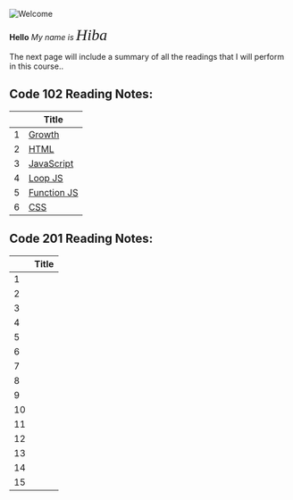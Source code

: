 ![Welcome](https://p.kindpng.com/picc/s/3-34565_welcome-png-transparent-png.png)

**Hello**
*My name is <span style="font-family:Papyrus; font-size:2em;">Hiba</span>*

The next page will include a summary of all the readings that I will perform in this course..

## Code 102 Reading Notes:


|   | Title                                                                 |
| --| -----------                                                           |
| 1 | [Growth](https://hiba-almade.github.io/Reading_Notes/growth)          |
| 2 | [HTML](https://hiba-almade.github.io/Reading_Notes/read3)             |
| 3 | [JavaScript](https://hiba-almade.github.io/Reading_Notes/JavaScript)  |
| 4 | [Loop JS](https://hiba-almade.github.io/Reading_Notes/LoopJS)         |
| 5 | [Function JS](https://hiba-almade.github.io/Reading_Notes/FunctionJS) |
| 6 | [CSS](https://hiba-almade.github.io/Reading_Notes/Css)                |


## Code 201 Reading Notes:


|   | Title       |
| --| ----------- |
| 1 |             |
| 2 |             |
| 3 |             |
| 4 |             |
| 5 |             |
| 6 |             |
| 7 |             |
| 8 |             |
| 9 |             |
| 10|             |
| 11|             |
| 12|             |
| 13|             |
| 14|             |
| 15|             |





